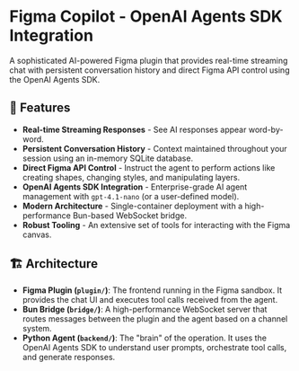 # Figma Copilot - OpenAI Agents SDK Integration

A sophisticated AI-powered Figma plugin that provides real-time streaming chat with persistent conversation history and direct Figma API control using the OpenAI Agents SDK.

## 🚀 Features

- **Real-time Streaming Responses** - See AI responses appear word-by-word.
- **Persistent Conversation History** - Context maintained throughout your session using an in-memory SQLite database.
- **Direct Figma API Control** - Instruct the agent to perform actions like creating shapes, changing styles, and manipulating layers.
- **OpenAI Agents SDK Integration** - Enterprise-grade AI agent management with `gpt-4.1-nano` (or a user-defined model).
- **Modern Architecture** - Single-container deployment with a high-performance Bun-based WebSocket bridge.
- **Robust Tooling** - An extensive set of tools for interacting with the Figma canvas.

## 🏗️ Architecture

-   **Figma Plugin (`plugin/`)**: The frontend running in the Figma sandbox. It provides the chat UI and executes tool calls received from the agent.
-   **Bun Bridge (`bridge/`)**: A high-performance WebSocket server that routes messages between the plugin and the agent based on a channel system.
-   **Python Agent (`backend/`)**: The "brain" of the operation. It uses the OpenAI Agents SDK to understand user prompts, orchestrate tool calls, and generate responses.

